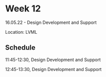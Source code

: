 # Week 12

16.05.22 - Design Development and Support
  
Location: LVML

## Schedule
11:45-12:30, Design Development and Support

12:45-13:30, Design Development and Support
